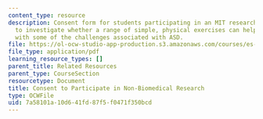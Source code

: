 ```yaml
---
content_type: resource
description: Consent form for students participating in an MIT research study designed
  to investigate whether a range of simple, physical exercises can help MIT students
  with some of the challenges associated with ASD.
file: https://ol-ocw-studio-app-production.s3.amazonaws.com/courses/es-s71-increasing-your-physical-intelligence-enhancing-your-social-smarts-spring-2014/7a58101a10d641fd87f5f0471f350bcd_MITES_S71S14_cons_resrch.pdf
file_type: application/pdf
learning_resource_types: []
parent_title: Related Resources
parent_type: CourseSection
resourcetype: Document
title: Consent to Participate in Non-Biomedical Research
type: OCWFile
uid: 7a58101a-10d6-41fd-87f5-f0471f350bcd
---
```

